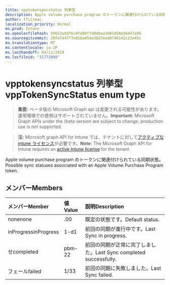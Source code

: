 ```yaml
---
title: vpptokensyncstatus 列挙型
description: Apple volume purchase program のトークンに関連付けられている同期状態。
author: tfitzmac
localization_priority: Normal
ms.prod: Intune
ms.openlocfilehash: 59653a8df6c0fd08ffd0d8aa3081d58e56447a95
ms.sourcegitcommit: 20fef447f7e658a454a3887ea49746142c22e45c
ms.translationtype: MT
ms.contentlocale: ja-JP
ms.lasthandoff: 04/11/2019
ms.locfileid: "31772098"
---
```

# <a name="vpptokensyncstatus-enum-type"></a><span data-ttu-id="85e66-103">vpptokensyncstatus 列挙型</span><span class="sxs-lookup"><span data-stu-id="85e66-103">vppTokenSyncStatus enum type</span></span>

> <span data-ttu-id="85e66-104">**重要:** ベータ版の Microsoft Graph api は変更される可能性があります。運用環境での使用はサポートされていません。</span><span class="sxs-lookup"><span data-stu-id="85e66-104">**Important:** Microsoft Graph APIs under the /beta version are subject to change; production use is not supported.</span></span>

> <span data-ttu-id="85e66-105">**注:** Microsoft graph API for Intune では、テナントに対して[アクティブな intune ライセンス](https://go.microsoft.com/fwlink/?linkid=839381)が必要です。</span><span class="sxs-lookup"><span data-stu-id="85e66-105">**Note:** The Microsoft Graph API for Intune requires an [active Intune license](https://go.microsoft.com/fwlink/?linkid=839381) for the tenant.</span></span>

<span data-ttu-id="85e66-106">Apple volume purchase program のトークンに関連付けられている同期状態。</span><span class="sxs-lookup"><span data-stu-id="85e66-106">Possible sync statuses associated with an Apple Volume Purchase Program token.</span></span>

## <a name="members"></a><span data-ttu-id="85e66-107">メンバー</span><span class="sxs-lookup"><span data-stu-id="85e66-107">Members</span></span>
|<span data-ttu-id="85e66-108">メンバー</span><span class="sxs-lookup"><span data-stu-id="85e66-108">Member</span></span>|<span data-ttu-id="85e66-109">値</span><span class="sxs-lookup"><span data-stu-id="85e66-109">Value</span></span>|<span data-ttu-id="85e66-110">説明</span><span class="sxs-lookup"><span data-stu-id="85e66-110">Description</span></span>|
|:---|:---|:---|
|<span data-ttu-id="85e66-111">none</span><span class="sxs-lookup"><span data-stu-id="85e66-111">none</span></span>|<span data-ttu-id="85e66-112">.0</span><span class="sxs-lookup"><span data-stu-id="85e66-112">0</span></span>|<span data-ttu-id="85e66-113">既定の状態です。</span><span class="sxs-lookup"><span data-stu-id="85e66-113">Default status.</span></span>|
|<span data-ttu-id="85e66-114">inProgress</span><span class="sxs-lookup"><span data-stu-id="85e66-114">inProgress</span></span>|<span data-ttu-id="85e66-115">1-d</span><span class="sxs-lookup"><span data-stu-id="85e66-115">1</span></span>|<span data-ttu-id="85e66-116">前回の同期が進行中です。</span><span class="sxs-lookup"><span data-stu-id="85e66-116">Last Sync in progress.</span></span>|
|<span data-ttu-id="85e66-117">せ</span><span class="sxs-lookup"><span data-stu-id="85e66-117">completed</span></span>|<span data-ttu-id="85e66-118">pbm-2</span><span class="sxs-lookup"><span data-stu-id="85e66-118">2</span></span>|<span data-ttu-id="85e66-119">前回の同期が正常に完了しました。</span><span class="sxs-lookup"><span data-stu-id="85e66-119">Last Sync completed successfully.</span></span>|
|<span data-ttu-id="85e66-120">フェール</span><span class="sxs-lookup"><span data-stu-id="85e66-120">failed</span></span>|<span data-ttu-id="85e66-121">1/3</span><span class="sxs-lookup"><span data-stu-id="85e66-121">3</span></span>|<span data-ttu-id="85e66-122">前回の同期に失敗しました。</span><span class="sxs-lookup"><span data-stu-id="85e66-122">Last Sync failed.</span></span>|





